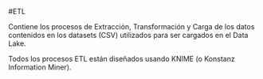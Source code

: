#ETL

Contiene los procesos de Extracción, Transformación y Carga de los datos contenidos en los datasets (CSV) utilizados para ser cargados en el Data Lake.

Todos los procesos ETL están diseñados usando KNIME (o Konstanz Information Miner).
